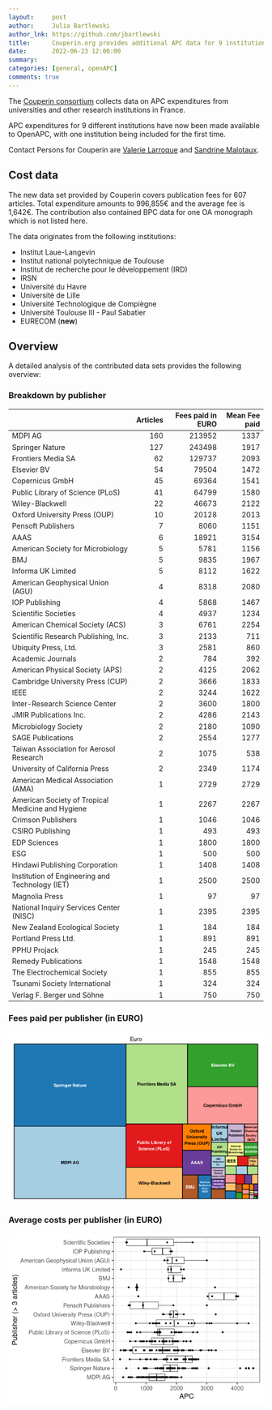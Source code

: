 ```yaml
---
layout:     post
author:     Julia Bartlewski
author_lnk: https://github.com/jbartlewski
title:      Couperin.org provides additional APC data for 9 institutions
date:       2022-06-23 12:00:00
summary:    
categories: [general, openAPC]
comments: true
---
```





The [Couperin consortium](https://couperin.org) collects data on APC expenditures from universities and other research institutions in France. 

APC expenditures for 9 different institutions have now been made available to OpenAPC, with one institution being included for the first time.

Contact Persons for Couperin are [Valerie Larroque](mailto:valerie.larroque@couperin.org) and [Sandrine Malotaux](mailto:sandrine.malotaux@inp-toulouse.fr).

## Cost data



The new data set provided by Couperin covers publication fees for 607 articles. Total expenditure amounts to 996,855€ and the average fee is 1,642€. The contribution also contained BPC data for one OA monograph which is not listed here.

The data originates from the following institutions:

- Institut Laue-Langevin
- Institut national polytechnique de Toulouse
- Institut de recherche pour le développement (IRD)
- IRSN
- Université du Havre
- Université de Lille
- Université Technologique de Compiègne
- Université Toulouse III - Paul Sabatier
- EURECOM (**new**)



## Overview

A detailed analysis of the contributed data sets provides the following overview:

### Breakdown by publisher


|                                                  | Articles| Fees paid in EURO| Mean Fee paid|
|:-------------------------------------------------|--------:|-----------------:|-------------:|
|MDPI AG                                           |      160|            213952|          1337|
|Springer Nature                                   |      127|            243498|          1917|
|Frontiers Media SA                                |       62|            129737|          2093|
|Elsevier BV                                       |       54|             79504|          1472|
|Copernicus GmbH                                   |       45|             69364|          1541|
|Public Library of Science (PLoS)                  |       41|             64799|          1580|
|Wiley-Blackwell                                   |       22|             46673|          2122|
|Oxford University Press (OUP)                     |       10|             20128|          2013|
|Pensoft Publishers                                |        7|              8060|          1151|
|AAAS                                              |        6|             18921|          3154|
|American Society for Microbiology                 |        5|              5781|          1156|
|BMJ                                               |        5|              9835|          1967|
|Informa UK Limited                                |        5|              8112|          1622|
|American Geophysical Union (AGU)                  |        4|              8318|          2080|
|IOP Publishing                                    |        4|              5868|          1467|
|Scientific Societies                              |        4|              4937|          1234|
|American Chemical Society (ACS)                   |        3|              6761|          2254|
|Scientific Research Publishing, Inc.              |        3|              2133|           711|
|Ubiquity Press, Ltd.                              |        3|              2581|           860|
|Academic Journals                                 |        2|               784|           392|
|American Physical Society (APS)                   |        2|              4125|          2062|
|Cambridge University Press (CUP)                  |        2|              3666|          1833|
|IEEE                                              |        2|              3244|          1622|
|Inter-Research Science Center                     |        2|              3600|          1800|
|JMIR Publications Inc.                            |        2|              4286|          2143|
|Microbiology Society                              |        2|              2180|          1090|
|SAGE Publications                                 |        2|              2554|          1277|
|Taiwan Association for Aerosol Research           |        2|              1075|           538|
|University of California Press                    |        2|              2349|          1174|
|American Medical Association (AMA)                |        1|              2729|          2729|
|American Society of Tropical Medicine and Hygiene |        1|              2267|          2267|
|Crimson Publishers                                |        1|              1046|          1046|
|CSIRO Publishing                                  |        1|               493|           493|
|EDP Sciences                                      |        1|              1800|          1800|
|ESG                                               |        1|               500|           500|
|Hindawi Publishing Corporation                    |        1|              1408|          1408|
|Institution of Engineering and Technology (IET)   |        1|              2500|          2500|
|Magnolia Press                                    |        1|                97|            97|
|National Inquiry Services Center (NISC)           |        1|              2395|          2395|
|New Zealand Ecological Society                    |        1|               184|           184|
|Portland Press Ltd.                               |        1|               891|           891|
|PPHU Projack                                      |        1|               245|           245|
|Remedy Publications                               |        1|              1548|          1548|
|The Electrochemical Society                       |        1|               855|           855|
|Tsunami Society International                     |        1|               324|           324|
|Verlag F. Berger und Söhne                        |        1|               750|           750|

### Fees paid per publisher (in EURO)

![plot of chunk tree_couperin_2022_06_23_full](/figure/tree_couperin_2022_06_23_full-1.png)

###  Average costs per publisher (in EURO)

![plot of chunk box_couperin_2022_06_23_publisher_full](/figure/box_couperin_2022_06_23_publisher_full-1.png)
